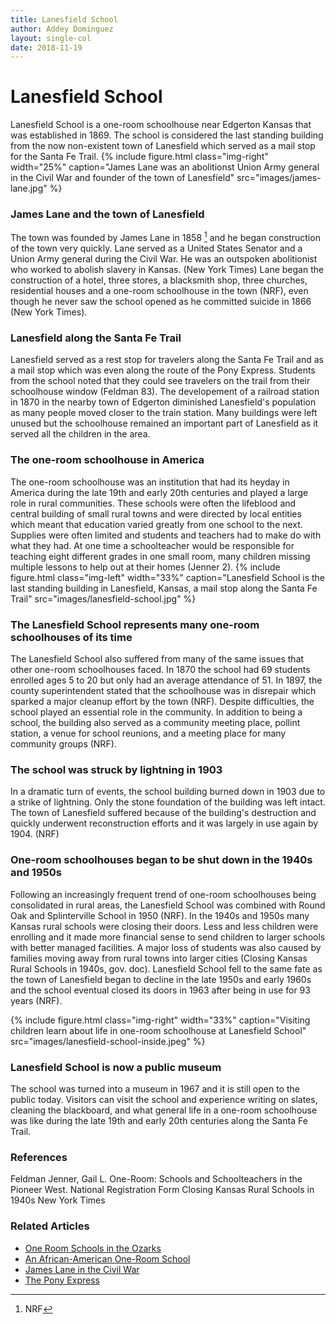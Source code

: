 ```yaml
---
title: Lanesfield School
author: Addey Dominguez
layout: single-col
date: 2018-11-19
---
```




# Lanesfield School
Lanesfield School is a one-room schoolhouse near Edgerton Kansas that was established in 1869. The school is considered the last standing building from the now non-existent town of Lanesfield which served as a mail stop for the Santa Fe Trail.
{% include figure.html
  class="img-right"
  width="25%"
  caption="James Lane was an abolitionst Union Army general in the Civil War and founder of the town of Lanesfield"
  src="images/james-lane.jpg"
%}
### James Lane and the town of Lanesfield 
The town was founded by James Lane in 1858 [^NRF] and he began construction of the town very quickly. Lane served as a United States Senator and a Union Army general during the Civil War. He was an outspoken abolitionist who worked to abolish slavery in Kansas. (New York Times) Lane began the construction of a hotel, three stores, a blacksmith shop, three churches, residential houses and a one-room schoolhouse in the town (NRF), even though he never saw the school opened as he committed suicide in 1866 (New York Times).

### Lanesfield along the Santa Fe Trail
Lanesfield served as a rest stop for travelers along the Santa Fe Trail and as a mail stop which was even along the route of the Pony Express. Students from the school noted that they could see travelers on the trail from their schoolhouse window (Feldman 83). The developement of a railroad station in 1870 in the nearby town of Edgerton diminished Lanesfield's population as many people moved closer to the train station. Many buildings were left unused but the schoolhouse remained an important part of Lanesfield as it served all the children in the area. 

### The one-room schoolhouse in America
The one-room schoolhouse was an institution that had its heyday in America during the late 19th and early 20th centuries and played a large role in rural communities. These schools were often the lifeblood and central building of small rural towns and were directed by local entities which meant that education varied greatly from one school to the next. Supplies were often limited and students and teachers had to make do with what they had. At one time a schoolteacher would be responsible for teaching eight different grades in one small room, many children missing multiple lessons to help out at their homes (Jenner 2).
{% include figure.html
  class="img-left"
  width="33%"
  caption="Lanesfield School is the last standing building in Lanesfield, Kansas, a mail stop along the Santa Fe Trail"
  src="images/lanesfield-school.jpg"
%}
### The Lanesfield School represents many one-room schoolhouses of its time
The Lanesfield School also suffered from many of the same issues that other one-room schoolhouses faced. In 1870 the school had 69 students enrolled ages 5 to 20 but only had an average attendance of 51. In 1897, the county superintendent stated that the schoolhouse was in disrepair which sparked a major cleanup effort by the town (NRF). Despite difficulties, the school played an essential role in the community. In addition to being a school, the building also served as a community meeting place, pollint station, a venue for school reunions, and a meeting place for many community groups (NRF). 

### The school was struck by lightning in 1903
In a dramatic turn of events, the school building burned down in 1903 due to a strike of lightning. Only the stone foundation of the building was left intact. The town of Lanesfield suffered because of the building's destruction and quickly underwent reconstruction efforts and it was largely in use again by 1904. (NRF)

### One-room schoolhouses began to be shut down in the 1940s and 1950s
Following an increasingly frequent trend of one-room schoolhouses being consolidated in rural areas, the Lanesfield School was combined with Round Oak and Splinterville School in 1950 (NRF). In the 1940s and 1950s many Kansas rural schools were closing their doors. Less and less children were enrolling and it made more financial sense to send children to larger schools with better managed facilities. A major loss of students was also caused by families moving away from rural towns into larger cities (Closing Kansas Rural Schools in 1940s, gov. doc). Lanesfield School fell to the same fate as the town of Lanesfield began to decline in the late 1950s and early 1960s and the school eventual closed its doors in 1963 after being in use for 93 years (NRF).

{% include figure.html
  class="img-right"
  width="33%"
  caption="Visiting children learn about life in one-room schoolhouse at Lanesfield School"
  src="images/lanesfield-school-inside.jpeg"
%}
### Lanesfield School is now a public museum
The school was turned into a museum in 1967 and it is still open to the public today. Visitors can visit the school and experience writing on slates, cleaning the blackboard, and what general life in a one-room schoolhouse was like during the late 19th and early 20th centuries along the Santa Fe Trail.

### References
Feldman
Jenner, Gail L. One-Room: Schools and Schoolteachers in the Pioneer West. 
National Registration Form
Closing Kansas Rural Schools in 1940s
New York Times

### Related Articles
* [One Room Schools in the Ozarks](https://www.nps.gov/ozar/learn/historyculture/one-room-schools-in-the-ozarks.htm)
* [An African-American One-Room School](https://www.nps.gov/nr/twhp%20/wwwlps/lessons/58iron/58iron.htm)
* [James Lane in the Civil War](https://www.nps.gov/fosc/learn/historyculture/firsttoserve.htm)
* [The Pony Express](https://www.nps.gov/poex/learn/historyculture/index.htm)



[^NRF]: NRF

